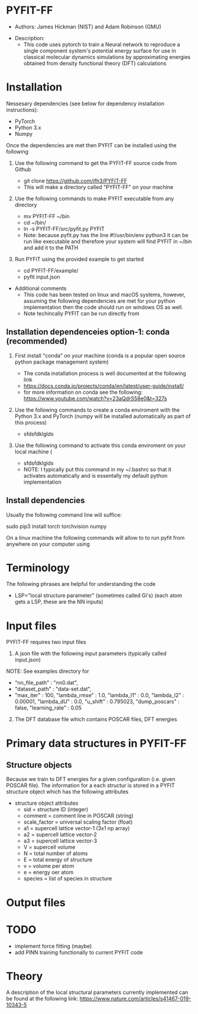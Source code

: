 # PYFIT-FF 
- Authors: James Hickman (NIST) and Adam Robinson (GMU) 
+ Description: 
	- This code uses pytorch to train a Neural network to reproduce a single component system's potential energy surface for use in classical molecular dynamics simulations by approximating energies obtained from density functional theory (DFT) calculations

# Installation

Nessesary dependencies (see below for dependency installation instructions):  

- PyTorch
- Python 3.x
- Numpy

Once the dependencies are met then PYFIT can be installed using the following 

1) Use the following command to get the PYFIT-FF source code from Github
 	- git clone https://github.com/jfh3/PYFIT-FF
 	- This will make a directory called "PYFIT-FF" on your machine 

2) Use the following commands to make PYFIT executable from any directory  
 	- mv PYFIT-FF ~/bin
	- cd ~/bin/
	- ln -s PYFIT-FF/src/pyfit.py  PYFIT 
	- Note: because pyfit.py has the line #!/usr/bin/env python3 it can be run like executable and therefore your system will find PYFIT in ~/bin and add it to the PATH  

3) Run PYFIT using the provided example to get started 
	- cd PYFIT-FF/example/
	- pyfit input.json 

+ Additional comments 
	- This code has been tested on linux and macOS systems, however, assuming the following dependencies are met for your python implementation then the code should run on windows OS as well.
	- Note techincally PYFIT can be run directly from

## Installation dependenceies option-1: conda (recommended)  

1) First install "conda" on your machine (conda is a popular open source python package management system)
 	- The conda installation process is well documented at the following link 
 	- https://docs.conda.io/projects/conda/en/latest/user-guide/install/
	- for more information on conda see the following: https://www.youtube.com/watch?v=23aQdrS58e0&t=327s
2) Use the following commands to create a conda enviroment with the Python 3.x and PyTorch (numpy will be installed automatically as part of this process) 
	- sfdsfdklglds

3) Use the following command to activate this conda enviroment on your local machine (
	- sfdsfdklglds
	- NOTE: I typically put this command in my ~/.bashrc so that it activates automatically and is essentally my default python implementation

 



## Install dependencies 



Usually the following command line will suffice:

sudo pip3 install torch torchvision numpy

On a linux machine the following commands will allow to to run pyfit from anywhere on your computer using 




# Terminology 
The following phrases are helpful for understanding the code 
+ LSP="local structure parameter" (sometimes called Gi's) (each atom gets a LSP, these are the NN inputs)

# Input files
PYFIT-FF requires two input files 

1) A json file with the following input parameters (typically called input.json)

NOTE: See examples directory for 

+ "nn_file_path"			:	"nn0.dat",
+ "dataset_path"			:	"data-set.dat",
+ "max_iter"			:	100,
"lambda_rmse"			:	1.0,
"lambda_l1"			:	0.0,
"lambda_l2"			:	0.00001,
"lambda_dU"			:	0.0,
"u_shift"			:	0.795023,
"dump_poscars"			:	false,
"learning_rate"			:	0.05


2) The DFT database file which contains POSCAR files, DFT energies


# Primary data structures in PYFIT-FF

## Structure objects 

Because we train to DFT energies for a given configuration (i.e. given POSCAR file). The information for a each structur is stored in a PYFIT structure object which has the following attributes  

+ structure object attributes 
	- sid			= structure ID (integer)
	- comment		= comment line in POSCAR (string)
	- scale_factor	= universal scaling factor  (float) 
	- a1			= supercell lattice vector-1 (3x1 np array)
	- a2			= supercell lattice vector-2
	- a3			= supercell lattice vector-3
	- V				= supercell volume 
	- N      		= total number of atoms 
	- E				= total energy of structure 
	- v				= volume per atom
	- e				= energy oer atom
	- species		= list of species in structure



# Output files
 




# TODO

+ implement force fitting (maybe)
+ add PINN training functionally to current PYFIT code


# Theory 


A description of the local structural parameters currently implemented can be found at the following link: 
https://www.nature.com/articles/s41467-019-10343-5
